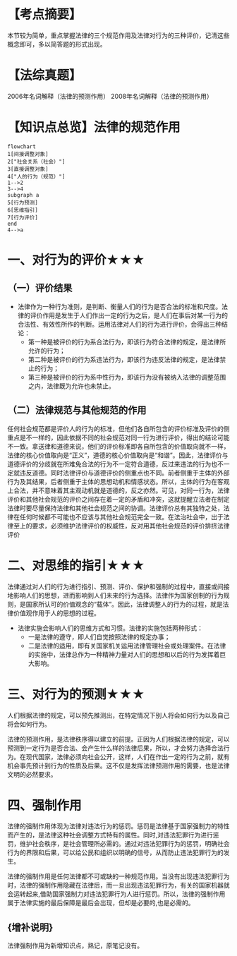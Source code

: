# 【考点摘要】
本节较为简单，重点掌握法律的三个规范作用及法律对行为的三种评价，记清这些概念即可，多以简答题的形式出现。
# 【法综真题】
2006年名词解释（法律的预测作用）
2008年名词解释（法律的预测作用）
# 【知识点总览】法律的规范作用
```mermaid
flowchart
1[间接调整对象]
2["社会关系（社会）"]
3[直接调整对象]
4["人的行为（规范）"]
1-->2
3-->4
subgraph a
5[行为预测]
6[思维指引]
7[行为评价]
end
4-->a
```

# 一、对行为的评价★★★
## （一）评价结果
- 法律作为一种行为准则，是判断、衡量人们的行为是否合法的标准和尺度。法律的评价作用是发生于人们作出一定的行为之后，是人们在事后对某一行为的合法性、有效性所作的判断。运用法律对人们的行为进行评价，会得出三种结论：
	- 第一种是被评价的行为系合法行为，即该行为符合法律的规定，是法律所允许的行为；
	- 第二种是被评价的行为系违法行为，即该行为违反法律的规定，是法律禁止的行为；
	- 第三种是被评价的行为系中性行为，即该行为没有被纳入法律的调整范围之内，法律既为允许也未禁止。
## （二）法律规范与其他规范的作用
任何社会规范都是评价人的行为的标准，但他们各自所包含的评价标准及评价的侧重点是不一样的，因此依据不同的社会规范对同一行为进行评价，得出的结论可能不一致。拿送律和道德来说，他们的评价标准即各自所包含的价值取向就不一样，法律的核心价值取向是“正义”，道德的核心价值取向是“和谐”。因此，法律评价与道德评价的分歧就在所难免合法的行为不一定符合道德，反过来违法的行为也不一定就违反道德。同时法律评价与道德评价的侧重点也不同。前者侧重于主体的外部行为及其结果，后者侧重于主体的思想动机和情感状态。所以，主体的行为在客观上合法，并不意味着其主观动机就是道德的，反之亦然。可见，对同一行为，法律评价和其他社会规范的评价之间存在着一定的矛盾和冲突，这就提醒立法者在制定法律时要尽量保持法律和其他社会规范之间的协调。法律评价总有其独特之处，法律在任何时候都不可能也不应该与其他社会规范完全一致。在法治社会中，出于法律至上的要求，必须维护法律评价的权威性，反对用其他社会规范的评价排挤法律评价
# 二、对思维的指引★★★
法律通过对人们的行为进行指引、预测、评价、保护和强制的过程中，直接或间接地影响人们的思想，进而影响到人们未来的行为选择。法律作为国家创制的行为规则，是国家所认可的价值观念的“载体”。因此，法律调整人的行为的过程，就是法律价值观作用于人的思想的过程。

- 法律实施会影响人们的思维方式和习惯。法律的实施包括两种形式：
	- 一是法律的遵守，即人们自觉按照法律的规定办事；
	- 二是法律的适用，即有关国家机关运用法律管理社会或处理案件。在法律的实施中，法律总作为一种精神力量对人们的思想和以后的行为发挥着巨大影响。
# 三、对行为的预测★★★
人们根据法律的规定，可以预先推测出，在特定情况下别人将会如何行为以及自己将会如何行为。

法律的预测作用，是法律秩序得以建立的前提。正因为人们根据法律的规定，可以预测到一定行为是否合法、会产生什么样的法律后果，所以，才会努力选择合法行为。在现代国家，法律必须向社会公开，这样，人们在作出一定的行为之前，就有机会事先预计到行为的性质及后果。这不仅是发挥法律预测作用的需要，也是法律文明的必然要求。
# 四、强制作用
法律的强制作用体现为法律对违法行为的惩罚。惩罚是法律基于国家强制力的特性而产生的，是法律这种社会调整方式特有的属性。同时,对违法犯罪行为进行惩罚，维护社会秩序，是社会管理所必需的。通过对违法犯罪行为的惩罚，明确社会行为的界限和后果，可以给公民和组织以明确的信号，从而防止违法犯罪行为的发生。

法律的强制作用是任何法律都不可或缺的一种规范作用。当没有出现违法犯罪行为时，法律的强制作用隐藏在法律后，而一旦出现违法犯罪行为，有关的国家机器就会运转起来,借助国家强制力对违法犯罪行为人进行惩罚。所以，法律的强制作用属于法律实施的最后保障是最后会岀现，但却是必要的,也是必需的。
## {增补说明}
法律强制作用为新增知识点，熟记，原笔记没有。